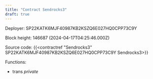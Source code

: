 ```yaml
---
title: "Contract Sendrocks3"
draft: true
---
```

Deployer: SP22KATK6MJF40987KB2KSZQ6E027HQ0CPP73C9Y


 



Block height: 146687 (2024-04-17T04:25:46.000Z)

Source code: {{<contractref "Sendrocks3" SP22KATK6MJF40987KB2KSZQ6E027HQ0CPP73C9Y Sendrocks3>}}

Functions:

* trans _private_
